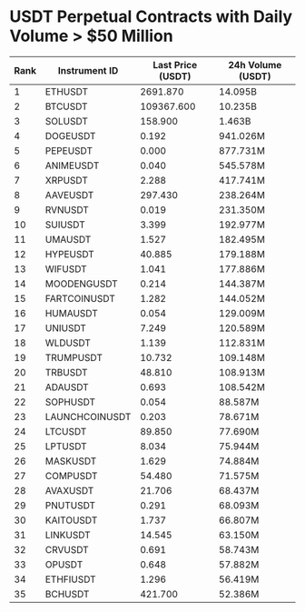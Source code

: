 # USDT Perpetual Contracts with Daily Volume > $50 Million

| Rank | Instrument ID | Last Price (USDT) | 24h Volume (USDT) |
|------|---------------|-------------------|-------------------|
| 1 | ETHUSDT | 2691.870 | 14.095B |
| 2 | BTCUSDT | 109367.600 | 10.235B |
| 3 | SOLUSDT | 158.900 | 1.463B |
| 4 | DOGEUSDT | 0.192 | 941.026M |
| 5 | PEPEUSDT | 0.000 | 877.731M |
| 6 | ANIMEUSDT | 0.040 | 545.578M |
| 7 | XRPUSDT | 2.288 | 417.741M |
| 8 | AAVEUSDT | 297.430 | 238.264M |
| 9 | RVNUSDT | 0.019 | 231.350M |
| 10 | SUIUSDT | 3.399 | 192.977M |
| 11 | UMAUSDT | 1.527 | 182.495M |
| 12 | HYPEUSDT | 40.885 | 179.188M |
| 13 | WIFUSDT | 1.041 | 177.886M |
| 14 | MOODENGUSDT | 0.214 | 144.387M |
| 15 | FARTCOINUSDT | 1.282 | 144.052M |
| 16 | HUMAUSDT | 0.054 | 129.009M |
| 17 | UNIUSDT | 7.249 | 120.589M |
| 18 | WLDUSDT | 1.139 | 112.831M |
| 19 | TRUMPUSDT | 10.732 | 109.148M |
| 20 | TRBUSDT | 48.810 | 108.913M |
| 21 | ADAUSDT | 0.693 | 108.542M |
| 22 | SOPHUSDT | 0.054 | 88.587M |
| 23 | LAUNCHCOINUSDT | 0.203 | 78.671M |
| 24 | LTCUSDT | 89.850 | 77.690M |
| 25 | LPTUSDT | 8.034 | 75.944M |
| 26 | MASKUSDT | 1.629 | 74.884M |
| 27 | COMPUSDT | 54.480 | 71.575M |
| 28 | AVAXUSDT | 21.706 | 68.437M |
| 29 | PNUTUSDT | 0.291 | 68.093M |
| 30 | KAITOUSDT | 1.737 | 66.807M |
| 31 | LINKUSDT | 14.545 | 63.150M |
| 32 | CRVUSDT | 0.691 | 58.743M |
| 33 | OPUSDT | 0.648 | 57.882M |
| 34 | ETHFIUSDT | 1.296 | 56.419M |
| 35 | BCHUSDT | 421.700 | 52.386M |
